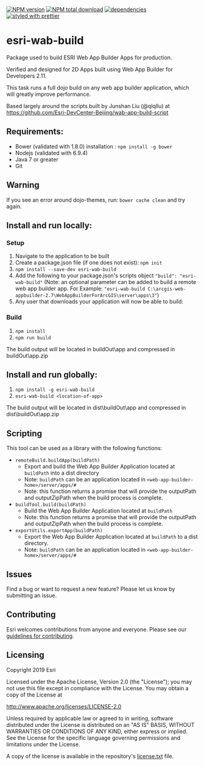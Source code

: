 [![NPM version](https://img.shields.io/npm/v/esri-wab-build.svg)](https://www.npmjs.com/package/esri-wab-build) [![NPM total download](https://img.shields.io/npm/dt/esri-wab-build.svg)](https://www.npmjs.com/package/esri-wab-build) [![dependencies](https://david-dm.org/gbochenek/esri-wab-build.svg)](https://david-dm.org/gbochenek/esri-wab-build) [![styled with prettier](https://img.shields.io/badge/styled_with-prettier-ff69b4.svg)](https://github.com/prettier/prettier)

# esri-wab-build
Package used to build ESRI Web App Builder Apps for production.

Verified and designed for 2D Apps built using Web App Builder for Developers 2.11.

This task runs a full dojo build on any web app builder application, which will greatly improve performance.

Based largely around the scripts built by Junshan Liu (@qlqllu) at https://github.com/Esri-DevCenter-Beijing/wab-app-build-script

## Requirements:
* Bower (validated with 1.8.0)
  installation : `npm install -g bower`
* Nodejs (validated with 6.9.4)
* Java 7 or greater
* Git

## Warning
If you see an error around dojo-themes, run: ```bower cache clean``` and try again.

## Install and run locally:

### Setup
1. Navigate to the application to be built
2. Create a package.json file (if one does not exist): ```npm init```
3. ```npm install --save-dev esri-wab-build```
4. Add the following to your package.json's scripts object ```"build": "esri-wab-build"``` (Note: an optional parameter can be added to build a remote web app builder app.  For Example:  ```"esri-wab-build C:\arcgis-web-appbuilder-2.7\WebAppBuilderForArcGIS\server\apps\3"```)
5. Any user that downloads your application will now be able to build:

### Build
1. ```npm install```
2. ```npm run build```

The build output will be located in buildOut\app and compressed in buildOut\app.zip

## Install  and run globally:
1. ```npm install -g esri-wab-build```
2. ```esri-wab-build <location-of-app>```

The build output will be located in dist\buildOut\app and compressed in dist\buildOut\app.zip

## Scripting
This tool can be used as a library with the following functions:

* ```remoteBuild.buildApp(buildPath)```
  * Export and build the Web App Builder Application located at ```buildPath``` into a dist directory
  * Note: ```buildPath``` can be an application located in ```<web-app-builder-home>/server/apps/#```
  * Note: this function returns a promise that will provide the outputPath and outputZipPath when the build process is complete.
* ```buildTool.build(buildPath)```
  *  Build the Web App Builder Application located at ```buildPath```
  * Note: this function returns a promise that will provide the outputPath and outputZipPath when the build process is complete.
* ```exportUtils.exportApp(buildPath)```
  * Export the Web App Builder Application located at ```buildPath``` to a dist directory.
  * Note: ```buildPath``` can be an application located in ```<web-app-builder-home>/server/apps/#```

## Issues

Find a bug or want to request a new feature?  Please let us know by submitting an issue.

## Contributing

Esri welcomes contributions from anyone and everyone. Please see our [guidelines for contributing](https://github.com/esri/contributing).

## Licensing
Copyright 2019 Esri

Licensed under the Apache License, Version 2.0 (the "License");
you may not use this file except in compliance with the License.
You may obtain a copy of the License at

   http://www.apache.org/licenses/LICENSE-2.0

Unless required by applicable law or agreed to in writing, software
distributed under the License is distributed on an "AS IS" BASIS,
WITHOUT WARRANTIES OR CONDITIONS OF ANY KIND, either express or implied.
See the License for the specific language governing permissions and
limitations under the License.

A copy of the license is available in the repository's [license.txt](license.txt) file.
